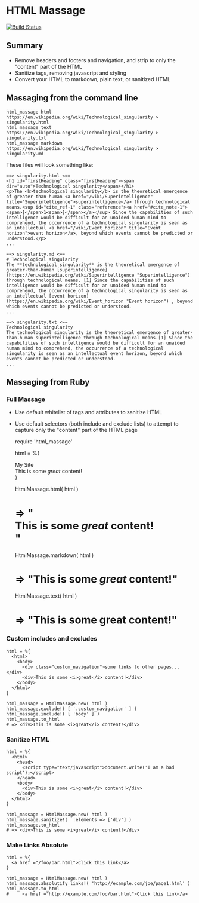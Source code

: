 # HTML Massage

[![Build Status](https://secure.travis-ci.org/harlantwood/html_massage.png)](https://travis-ci.org/harlantwood/html_massage)

## Summary

 * Remove headers and footers and navigation, and strip to only the "content" part of the HTML
 * Sanitize tags, removing javascript and styling
 * Convert your HTML to markdown, plain text, or sanitized HTML

## Massaging from the command line

    html_massage html https://en.wikipedia.org/wiki/Technological_singularity > singularity.html
    html_massage text https://en.wikipedia.org/wiki/Technological_singularity > singularity.txt
    html_massage markdown https://en.wikipedia.org/wiki/Technological_singularity > singularity.md

These files will look something like:

    ==> singularity.html <==
    <h1 id="firstHeading" class="firstHeading"><span dir="auto">Technological singularity</span></h1>
    <p>The <b>technological singularity</b> is the theoretical emergence of greater-than-human <a href="/wiki/Superintelligence" title="Superintelligence">superintelligence</a> through technological means.<sup id="cite_ref-1" class="reference"><a href="#cite_note-1"><span>[</span>1<span>]</span></a></sup> Since the capabilities of such intelligence would be difficult for an unaided human mind to comprehend, the occurrence of a technological singularity is seen as an intellectual <a href="/wiki/Event_horizon" title="Event horizon">event horizon</a>, beyond which events cannot be predicted or understood.</p>
    ...

    ==> singularity.md <==
    # Technological singularity
    The **technological singularity** is the theoretical emergence of greater-than-human [superintelligence](https://en.wikipedia.org/wiki/Superintelligence "Superintelligence") through technological means. [1] Since the capabilities of such intelligence would be difficult for an unaided human mind to comprehend, the occurrence of a technological singularity is seen as an intellectual [event horizon](https://en.wikipedia.org/wiki/Event_horizon "Event horizon") , beyond which events cannot be predicted or understood.
    ...

    ==> singularity.txt <==
    Technological singularity
    The technological singularity is the theoretical emergence of greater-than-human superintelligence through technological means.[1] Since the capabilities of such intelligence would be difficult for an unaided human mind to comprehend, the occurrence of a technological singularity is seen as an intellectual event horizon, beyond which events cannot be predicted or understood.
    ...

## Massaging from Ruby

### Full Massage

* Use default whitelist of tags and attributes to sanitize HTML
* Use default selectors (both include and exclude lists) to attempt to capture only the "content" part of the HTML page

    require 'html_massage'

    html = %{
      <html>
        <head>
          <script type="text/javascript">document.write('I am a bad script');</script>
        </head>
        <body>
          <div id="header">My Site</div>
          <div>This is some <i>great</i> content!</div>
        </body>
      </html>
    }

    HtmlMassage.html( html )
    # => "<div>This is some <i>great</i> content!</div>"

    HtmlMassage.markdown( html )
    # => "This is some _great_ content!"

    HtmlMassage.text( html )
    # => "This is some great content!"

### Custom includes and excludes

    html = %{
      <html>
        <body>
          <div class="custom_navigation">some links to other pages...</div>
          <div>This is some <i>great</i> content!</div>
        </body>
      </html>
    }

    html_massage = HtmlMassage.new( html )
    html_massage.exclude!( [ '.custom_navigation' ] )
    html_massage.include!( [ 'body' ] )
    html_massage.to_html
    # => <div>This is some <i>great</i> content!</div>

### Sanitize HTML

    html = %{
      <html>
        <head>
          <script type="text/javascript">document.write('I am a bad script');</script>
        </head>
        <body>
          <div>This is some <i>great</i> content!</div>
        </body>
      </html>
    }

    html_massage = HtmlMassage.new( html )
    html_massage.sanitize!(  :elements => ['div'] )
    html_massage.to_html
    # => <div>This is some <i>great</i> content!</div>

### Make Links Absolute

    html = %{
      <a href ="/foo/bar.html">Click this link</a>
    }

    html_massage = HtmlMassage.new( html )
    html_massage.absolutify_links!( 'http://example.com/joe/page1.html' )
    html_massage.to_html
    #     <a href ="http://example.com/foo/bar.html">Click this link</a>



